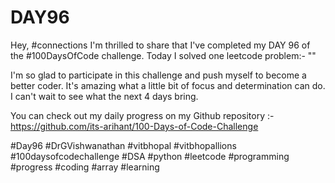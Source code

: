 # DAY96
Hey, #connections I'm thrilled to share that I've completed my DAY 96 of the #100DaysOfCode challenge. Today I solved one leetcode problem:- ""

I'm so glad to participate in this challenge and push myself to become a better coder. It's amazing what a little bit of focus and determination can do. I can't wait to see what the next 4 days bring.

You can check out my daily progress on my Github repository :- https://github.com/its-arihant/100-Days-of-Code-Challenge

#Day96 #DrGVishwanathan #vitbhopal #vitbhopallions #100daysofcodechallenge #DSA #python #leetcode #programming #progress #coding #array #learning 
